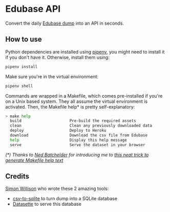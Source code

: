 # Edubase API

Convert the daily [Edubase dump](https://get-information-schools.service.gov.uk/Downloads) 
into an API in seconds.

## How to use

Python dependencies are installed using [pipenv](https://docs.pipenv.org/),
you might need to install it if you don't have it. Otherwise, install them
using:

```bash
pipenv install
```

Make sure you're in the virtual environment:

```bash
pipenv shell
```

Commands are wrapped in a Makefile, which comes pre-installed if you're on
a Unix based system. They all assume the virtual environment is activated.
Then, the Makefile help* is pretty self-explanatory:

```bash
> make help
  build                     Pre-build the required assets
  clean                     Clean any previously downloaded data
  deploy                    Deploy to Heroku
  download                  Download the csv file from Edubase
  help                      Display this help message
  serve                     Serve the dataset in your browser
```

_(*) Thanks to [Ned Batchelder](https://nedbatchelder.com/) for introducing me 
to [this neat trick to generate Makefile help text](https://nedbatchelder.com//blog/201804/makefile_help_target.html)_

## Credits

[Simon Willison](https://twitter.com/simonw) who wrote these 2 amazing tools:

- [csv-to-sqlite](https://github.com/simonw/csvs-to-sqlite) to turn dump into a SQLite database
- [Datasette](https://github.com/simonw/datasette) to serve this database
